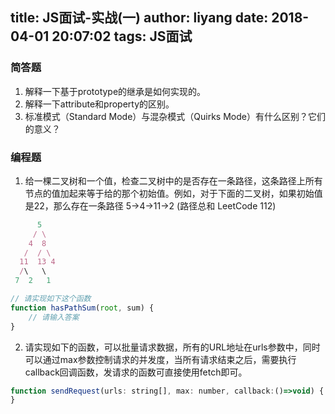 title: JS面试-实战(一)
author: liyang
date: 2018-04-01 20:07:02
tags: JS面试
---
### 简答题

1. 解释一下基于prototype的继承是如何实现的。
2. 解释一下attribute和property的区别。
3. 标准模式（Standard Mode）与混杂模式（Quirks Mode）有什么区别？它们的意义？

### 编程题

1. 给一棵二叉树和一个值，检查二叉树中的是否存在一条路径，这条路径上所有节点的值加起来等于给的那个初始值。例如，对于下面的二叉树，如果初始值是22，那么存在一条路径 5->4->11->2 (路径总和 LeetCode 112)

```js
      5
     / \
    4  8
   /  / \
  11  13 4
  /\   \
 7  2   1

// 请实现如下这个函数
function hasPathSum(root, sum) {
	// 请输入答案
}
```

2. 请实现如下的函数，可以批量请求数据，所有的URL地址在urls参数中，同时可以通过max参数控制请求的并发度，当所有请求结束之后，需要执行callback回调函数，发请求的函数可直接使用fetch即可。

``` js
function sendRequest(urls: string[], max: number, callback:()=>void) {
}
```